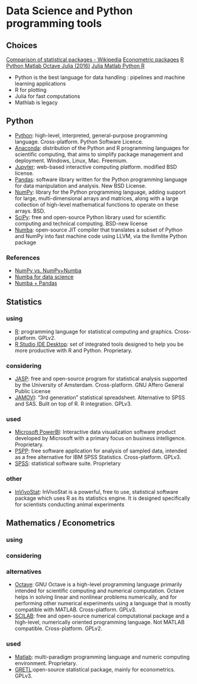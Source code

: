 # Data Science and Python programming tools

## Choices ##
[Comparison of statistical packages - Wikipedia](https://en.wikipedia.org/wiki/Comparison_of_statistical_packages)
[Econometric packages](https://collinsdwight.medium.com/9-econometric-software-packages-for-financial-and-economic-data-analysis-83285c51a9b5)
[R Python Matlab Octave Julia (2016)](https://www.linkedin.com/pulse/r-vs-python-matlab-octave-julia-who-winner-siva-prasad-katru/)
[Julia Matlab Python R](https://cepr.org/voxeu/columns/choosing-numerical-programming-language-economic-research-julia-matlab-python-or-r)
- Python is the best language for data handling : pipelines and machine learning applications
- R for plotting
- Julia for fast computations
- Mathlab is legacy

## Python ##
- [Python](https://www.python.org/): high-level, interpreted, general-purpose programming language. Cross-platform. Python Software Licence.
- [Anaconda](https://anaconda.org/): distribution of the Python and R programming languages for scientific computing, that aims to simplify package management and deployment. Windows, Linux, Mac. Freemium.
- [Jupyter](https://jupyter.org/): web-based interactive computing platform. modified BSD license.
- [Pandas](https://pandas.pydata.org/): software library written for the Python programming language for data manipulation and analysis. New BSD License.
- [NumPy](https://numpy.org/): library for the Python programming language, adding support for large, multi-dimensional arrays and matrices, along with a large collection of high-level mathematical functions to operate on these arrays. BSD.
- [SciPy](https://scipy.org/): free and open-source Python library used for scientific computing and technical computing. BSD-new license
- [Numba](https://numba.pydata.org/): open-source JIT compiler that translates a subset of Python and NumPy into fast machine code using LLVM, via the llvmlite Python package

### References ###
- [NumPy vs. NumPy+Numba](https://dataconomy.com/2017/07/big-data-numpy-numba-python/)
- [Numba for data science](https://www.analyticsvidhya.com/blog/2021/04/numba-for-data-science-make-your-py-code-run-1000x-faster/)
- [Numba + Pandas](https://coderzcolumn.com/tutorials/python/guide-to-speed-up-code-involving-pandas-dataframe-using-numba)

## Statistics ##
### using ###
- [R](https://www.r-project.org/): programming language for statistical computing and graphics. Cross-platform. GPLv2.
- [R Studio IDE Desktop](https://www.rstudio.com/products/rstudio/download/): set of integrated tools designed to help you be more productive with R and Python. Proprietary.
### considering ###
- [JASP](https://jasp-stats.org): free and open-source program for statistical analysis supported by the University of Amsterdam. Cross-platform. GNU Affero General Public License
- [JAMOVI](https://www.jamovi.org/): “3rd generation” statistical spreadsheet. Alternative to SPSS and SAS. Built on top of R. R integration. GPLv3.
### used ###
- [Microsoft PowerBI](https://powerbi.microsoft.com/en-au/): Interactive data visualization software product developed by Microsoft with a primary focus on business intelligence. Proprietary.
- [PSPP](https://www.gnu.org/software/pspp/): free software application for analysis of sampled data, intended as a free alternative for IBM SPSS Statistics. Cross-platform. GPLv3.
- [SPSS](https://www.ibm.com/products/spss-statistics): statistical software suite. Proprietary
### other ###
- [InVivoStat](https://invivostat.co.uk/): InVivoStat is a powerful, free to use, statistical software package which uses R as its statistics engine. It is designed specifically for scientists conducting animal experiments

## Mathematics / Econometrics ##
### using ###
### considering ###
### alternatives ###
- [Octave](https://octave.org/): GNU Octave is a high-level programming language primarily intended for scientific computing and numerical computation. Octave helps in solving linear and nonlinear problems numerically, and for performing other numerical experiments using a language that is mostly compatible with MATLAB. Cross-platform. GPLv3.
- [SCILAB](https://www.scilab.org/software/scilab/statistics): free and open-source numerical computational package and a high-level, numerically oriented programming language. Not MATLAB compatible. Cross-platform. GPLv2.
### used ###
- [Matlab](https://www.mathworks.com/products/matlab.html): multi-paradigm programming language and numeric computing environment. Proprietary.
- [GRETL](http://gretl.sourceforge.net/):open-source statistical package, mainly for econometrics. GPLv3.
